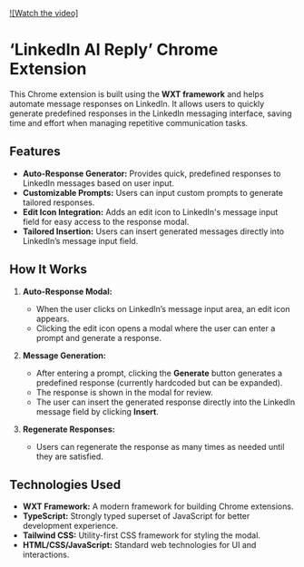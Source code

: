 [![Watch the video]](https://youtu.be/T-D1KVIuvjA)

# ‘LinkedIn AI Reply’ Chrome Extension

This Chrome extension is built using the **WXT framework** and helps automate message responses on LinkedIn. It allows users to quickly generate predefined responses in the LinkedIn messaging interface, saving time and effort when managing repetitive communication tasks.

## Features

- **Auto-Response Generator:** Provides quick, predefined responses to LinkedIn messages based on user input.
- **Customizable Prompts:** Users can input custom prompts to generate tailored responses.
- **Edit Icon Integration:** Adds an edit icon to LinkedIn's message input field for easy access to the response modal.
- **Tailored Insertion:** Users can insert generated messages directly into LinkedIn’s message input field.

## How It Works

1. **Auto-Response Modal:** 
   - When the user clicks on LinkedIn’s message input area, an edit icon appears.
   - Clicking the edit icon opens a modal where the user can enter a prompt and generate a response.
   
2. **Message Generation:**
   - After entering a prompt, clicking the **Generate** button generates a predefined response (currently hardcoded but can be expanded).
   - The response is shown in the modal for review.
   - The user can insert the generated response directly into the LinkedIn message field by clicking **Insert**.

3. **Regenerate Responses:** 
   - Users can regenerate the response as many times as needed until they are satisfied.

## Technologies Used

- **WXT Framework:** A modern framework for building Chrome extensions.
- **TypeScript:** Strongly typed superset of JavaScript for better development experience.
- **Tailwind CSS:** Utility-first CSS framework for styling the modal.
- **HTML/CSS/JavaScript:** Standard web technologies for UI and interactions.
